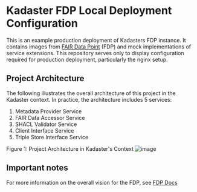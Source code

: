 # Kadaster FDP Local Deployment Configuration

This is an example production deployment of Kadasters FDP instance. It contains images from [FAIR Data Point](https://fairdatapoint.readthedocs.io/) (FDP) and mock implementations of service extensions. This repository serves only to display configuration required for production deployment, particularly the nginx setup. 

## Project Architecture

The following illustrates the overall architecture of this project in the Kadaster context. In practice, the architecture includes 5 services:

1. Metadata Provider Service
2. FAIR Data Accessor Service
3. SHACL Validator Service
4. Client Interface Service
5. Triple Store Interface Service

Figure 1: Project Architecture in Kadaster's Context
![image](https://user-images.githubusercontent.com/74549995/114614386-b9c1fd80-9ca4-11eb-907a-a12ec5976138.png)

## Important notes

For more information on the overall vision for the FDP, see [FDP Docs](https://fairdatapoint.readthedocs.io/)

